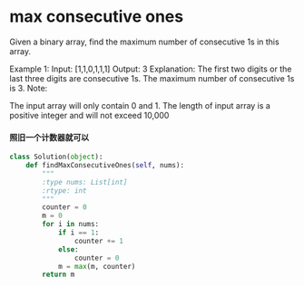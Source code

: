 # max consecutive ones

Given a binary array, find the maximum number of consecutive 1s in this array.

Example 1:
Input: [1,1,0,1,1,1]
Output: 3
Explanation: The first two digits or the last three digits are consecutive 1s.
    The maximum number of consecutive 1s is 3.
Note:

The input array will only contain 0 and 1.
The length of input array is a positive integer and will not exceed 10,000

#### 照旧一个计数器就可以

```python
class Solution(object):
    def findMaxConsecutiveOnes(self, nums):
        """
        :type nums: List[int]
        :rtype: int
        """
        counter = 0
        m = 0
        for i in nums:
            if i == 1:
                counter += 1
            else:
                counter = 0
            m = max(m, counter)
        return m
```
